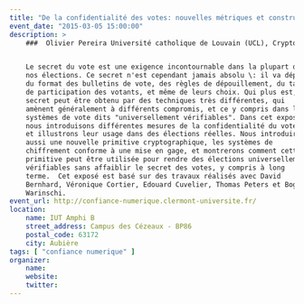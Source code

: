 ```yaml
---
title: "De la confidentialité des votes: nouvelles métriques et constructions"
event_date: "2015-03-05 15:00:00"
description: >
    ###  Olivier Pereira Université catholique de Louvain (UCL), Crypto group


    Le secret du vote est une exigence incontournable dans la plupart de
    nos élections. Ce secret n'est cependant jamais absolu \: il va dépendre
    du format des bulletins de vote, des règles de dépouillement, du taux
    de participation des votants, et même de leurs choix. Qui plus est, ce
    secret peut être obtenu par des techniques très différentes, qui
    amènent généralement à différents compromis, et ce y compris dans les
    systèmes de vote dits "universellement vérifiables". Dans cet exposé,
    nous introduisons différentes mesures de la confidentialité du vote,
    et illustrons leur usage dans des élections réelles. Nous introduirons
    aussi une nouvelle primitive cryptographique, les systèmes de
    chiffrement conforme à une mise en gage, et montrerons comment cette
    primitive peut être utilisée pour rendre des élections universellement
    vérifiables sans affaiblir le secret des votes, y compris à long
    terme.  Cet exposé est basé sur des travaux réalisés avec David
    Bernhard, Véronique Cortier, Edouard Cuvelier, Thomas Peters et Bogdan
    Warinschi.
event_url: http://confiance-numerique.clermont-universite.fr/
location:
    name: IUT Amphi B
    street_address: Campus des Cézeaux - BP86
    postal_code: 63172
    city: Aubière
tags: [ "confiance numerique" ]
organizer:
    name:
    website:
    twitter:
---
```


